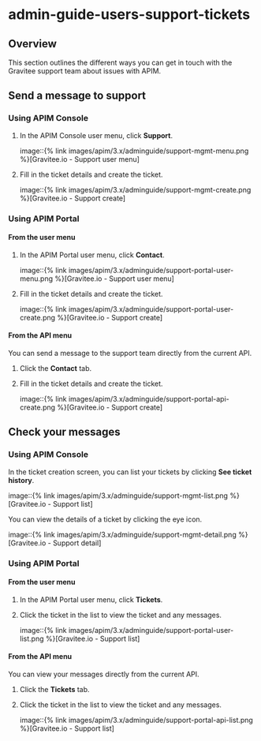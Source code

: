 # admin-guide-users-support-tickets

## Overview

This section outlines the different ways you can get in touch with the Gravitee support team about issues with APIM.

## Send a message to support

### Using APIM Console

1.  In the APIM Console user menu, click **Support**.

    image::\{% link images/apim/3.x/adminguide/support-mgmt-menu.png %\}\[Gravitee.io - Support user menu]
2.  Fill in the ticket details and create the ticket.

    image::\{% link images/apim/3.x/adminguide/support-mgmt-create.png %\}\[Gravitee.io - Support create]

### Using APIM Portal

#### From the user menu

1.  In the APIM Portal user menu, click **Contact**.

    image::\{% link images/apim/3.x/adminguide/support-portal-user-menu.png %\}\[Gravitee.io - Support user menu]
2.  Fill in the ticket details and create the ticket.

    image::\{% link images/apim/3.x/adminguide/support-portal-user-create.png %\}\[Gravitee.io - Support create]

#### From the API menu

You can send a message to the support team directly from the current API.

1. Click the **Contact** tab.
2.  Fill in the ticket details and create the ticket.

    image::\{% link images/apim/3.x/adminguide/support-portal-api-create.png %\}\[Gravitee.io - Support create]

## Check your messages

### Using APIM Console

In the ticket creation screen, you can list your tickets by clicking **See ticket history**.

image::\{% link images/apim/3.x/adminguide/support-mgmt-list.png %\}\[Gravitee.io - Support list]

You can view the details of a ticket by clicking the eye icon.

image::\{% link images/apim/3.x/adminguide/support-mgmt-detail.png %\}\[Gravitee.io - Support detail]

### Using APIM Portal

#### From the user menu

1. In the APIM Portal user menu, click **Tickets**.
2.  Click the ticket in the list to view the ticket and any messages.

    image::\{% link images/apim/3.x/adminguide/support-portal-user-list.png %\}\[Gravitee.io - Support list]

#### From the API menu

You can view your messages directly from the current API.

1. Click the **Tickets** tab.
2.  Click the ticket in the list to view the ticket and any messages.

    image::\{% link images/apim/3.x/adminguide/support-portal-api-list.png %\}\[Gravitee.io - Support list]
